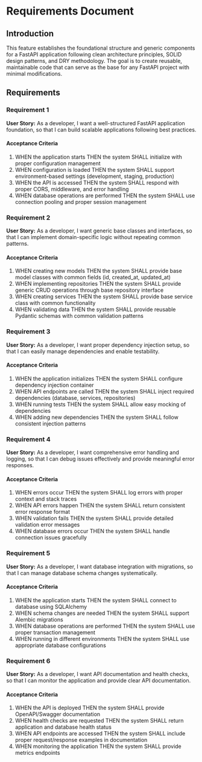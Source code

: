 # Requirements Document

## Introduction

This feature establishes the foundational structure and generic components for a FastAPI application following clean architecture principles, SOLID design patterns, and DRY methodology. The goal is to create reusable, maintainable code that can serve as the base for any FastAPI project with minimal modifications.

## Requirements

### Requirement 1

**User Story:** As a developer, I want a well-structured FastAPI application foundation, so that I can build scalable applications following best practices.

#### Acceptance Criteria

1. WHEN the application starts THEN the system SHALL initialize with proper configuration management
2. WHEN configuration is loaded THEN the system SHALL support environment-based settings (development, staging, production)
3. WHEN the API is accessed THEN the system SHALL respond with proper CORS, middleware, and error handling
4. WHEN database operations are performed THEN the system SHALL use connection pooling and proper session management

### Requirement 2

**User Story:** As a developer, I want generic base classes and interfaces, so that I can implement domain-specific logic without repeating common patterns.

#### Acceptance Criteria

1. WHEN creating new models THEN the system SHALL provide base model classes with common fields (id, created_at, updated_at)
2. WHEN implementing repositories THEN the system SHALL provide generic CRUD operations through base repository interface
3. WHEN creating services THEN the system SHALL provide base service class with common functionality
4. WHEN validating data THEN the system SHALL provide reusable Pydantic schemas with common validation patterns

### Requirement 3

**User Story:** As a developer, I want proper dependency injection setup, so that I can easily manage dependencies and enable testability.

#### Acceptance Criteria

1. WHEN the application initializes THEN the system SHALL configure dependency injection container
2. WHEN API endpoints are called THEN the system SHALL inject required dependencies (database, services, repositories)
3. WHEN running tests THEN the system SHALL allow easy mocking of dependencies
4. WHEN adding new dependencies THEN the system SHALL follow consistent injection patterns

### Requirement 4

**User Story:** As a developer, I want comprehensive error handling and logging, so that I can debug issues effectively and provide meaningful error responses.

#### Acceptance Criteria

1. WHEN errors occur THEN the system SHALL log errors with proper context and stack traces
2. WHEN API errors happen THEN the system SHALL return consistent error response format
3. WHEN validation fails THEN the system SHALL provide detailed validation error messages
4. WHEN database errors occur THEN the system SHALL handle connection issues gracefully

### Requirement 5

**User Story:** As a developer, I want database integration with migrations, so that I can manage database schema changes systematically.

#### Acceptance Criteria

1. WHEN the application starts THEN the system SHALL connect to database using SQLAlchemy
2. WHEN schema changes are needed THEN the system SHALL support Alembic migrations
3. WHEN database operations are performed THEN the system SHALL use proper transaction management
4. WHEN running in different environments THEN the system SHALL use appropriate database configurations

### Requirement 6

**User Story:** As a developer, I want API documentation and health checks, so that I can monitor the application and provide clear API documentation.

#### Acceptance Criteria

1. WHEN the API is deployed THEN the system SHALL provide OpenAPI/Swagger documentation
2. WHEN health checks are requested THEN the system SHALL return application and database health status
3. WHEN API endpoints are accessed THEN the system SHALL include proper request/response examples in documentation
4. WHEN monitoring the application THEN the system SHALL provide metrics endpoints